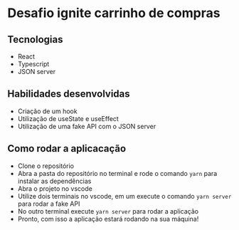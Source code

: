 # Desafio ignite carrinho de compras

## Tecnologias
- React
- Typescript
- JSON server

## Habilidades desenvolvidas
- Criação de um hook 
- Utilização de useState e useEffect
- Utilização de uma fake API com o JSON server

## Como rodar a aplicacação
- Clone o repositório
- Abra a pasta do repositório no terminal e rode o comando ```yarn``` para instalar as dependências
- Abra o projeto no vscode
- Utilize dois terminais no vscode, em um execute o comando ```yarn server ``` para rodar a fake API
- No outro terminal execute ```yarn server``` para rodar a aplicação
- Pronto, com isso a aplicação estará rodando na sua máquina!
